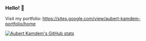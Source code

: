 ### Hello! 👋

Visit my portfolio: https://sites.google.com/view/aubert-kamdem-portfolio/home

[![Aubert Kamdem's GitHub stats](https://github-readme-stats.vercel.app/api?username=Aubertk1)](https://github.com/anuraghazra/github-readme-stats)

<!--
**AubertK1/AubertK1** is a ✨ _special_ ✨ repository because its `README.md` (this file) appears on your GitHub profile.

Here are some ideas to get you started:

- 🔭 I’m currently working on ...
- 🌱 I’m currently learning ...
- 👯 I’m looking to collaborate on ...
- 🤔 I’m looking for help with ...
- 💬 Ask me about ...
- 📫 How to reach me: ...
- 😄 Pronouns: ...
- ⚡ Fun fact: ...
-->
